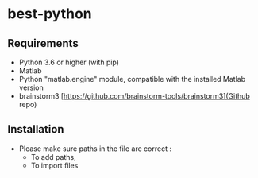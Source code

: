 # best-python

## Requirements
- Python 3.6 or higher (with pip)
- Matlab
- Python "matlab.engine" module, compatible with the installed Matlab version
- brainstorm3 [https://github.com/brainstorm-tools/brainstorm3](Github repo)

## Installation
- Please make sure paths in the file are correct :
    - To add paths,
    - To import files